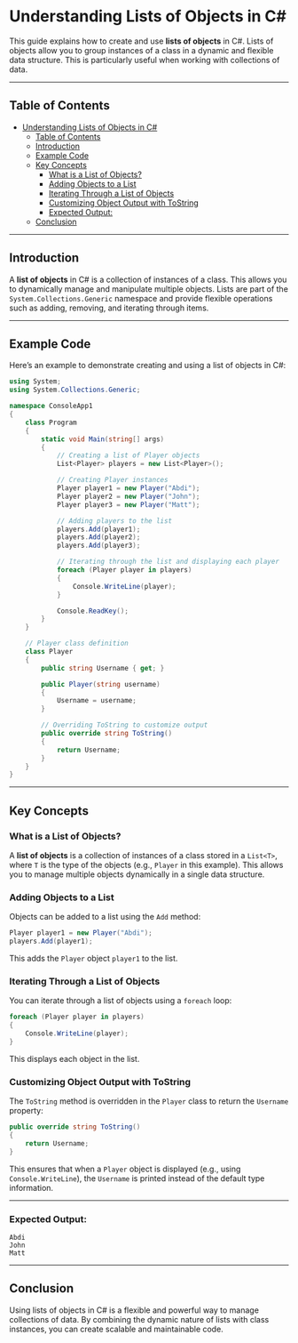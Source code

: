 # Understanding Lists of Objects in C#

This guide explains how to create and use **lists of objects** in C#. Lists of objects allow you to group instances of a class in a dynamic and flexible data structure. This is particularly useful when working with collections of data.

---

## Table of Contents
- [Understanding Lists of Objects in C#](#understanding-lists-of-objects-in-c)
  - [Table of Contents](#table-of-contents)
  - [Introduction](#introduction)
  - [Example Code](#example-code)
  - [Key Concepts](#key-concepts)
    - [What is a List of Objects?](#what-is-a-list-of-objects)
    - [Adding Objects to a List](#adding-objects-to-a-list)
    - [Iterating Through a List of Objects](#iterating-through-a-list-of-objects)
    - [Customizing Object Output with ToString](#customizing-object-output-with-tostring)
    - [Expected Output:](#expected-output)
  - [Conclusion](#conclusion)

---

## Introduction
A **list of objects** in C# is a collection of instances of a class. This allows you to dynamically manage and manipulate multiple objects. Lists are part of the `System.Collections.Generic` namespace and provide flexible operations such as adding, removing, and iterating through items.

---

## Example Code
Here’s an example to demonstrate creating and using a list of objects in C#:

```csharp
using System;
using System.Collections.Generic;

namespace ConsoleApp1
{
    class Program
    {
        static void Main(string[] args)
        {
            // Creating a list of Player objects
            List<Player> players = new List<Player>();

            // Creating Player instances
            Player player1 = new Player("Abdi");
            Player player2 = new Player("John");
            Player player3 = new Player("Matt");

            // Adding players to the list
            players.Add(player1);
            players.Add(player2);
            players.Add(player3);

            // Iterating through the list and displaying each player
            foreach (Player player in players)
            {
                Console.WriteLine(player);
            }

            Console.ReadKey();
        }
    }

    // Player class definition
    class Player
    {
        public string Username { get; }

        public Player(string username)
        {
            Username = username;
        }

        // Overriding ToString to customize output
        public override string ToString()
        {
            return Username;
        }
    }
}
```

---

## Key Concepts

### What is a List of Objects?
A **list of objects** is a collection of instances of a class stored in a `List<T>`, where `T` is the type of the objects (e.g., `Player` in this example). This allows you to manage multiple objects dynamically in a single data structure.

### Adding Objects to a List
Objects can be added to a list using the `Add` method:
```csharp
Player player1 = new Player("Abdi");
players.Add(player1);
```
This adds the `Player` object `player1` to the list.

### Iterating Through a List of Objects
You can iterate through a list of objects using a `foreach` loop:
```csharp
foreach (Player player in players)
{
    Console.WriteLine(player);
}
```
This displays each object in the list.

### Customizing Object Output with ToString
The `ToString` method is overridden in the `Player` class to return the `Username` property:
```csharp
public override string ToString()
{
    return Username;
}
```
This ensures that when a `Player` object is displayed (e.g., using `Console.WriteLine`), the `Username` is printed instead of the default type information.

---
### Expected Output:
```
Abdi
John
Matt
```

---

## Conclusion
Using lists of objects in C# is a flexible and powerful way to manage collections of data. By combining the dynamic nature of lists with class instances, you can create scalable and maintainable code. 
